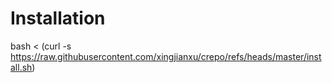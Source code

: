 # Installation
bash < (curl -s https://raw.githubusercontent.com/xingjianxu/crepo/refs/heads/master/install.sh)
